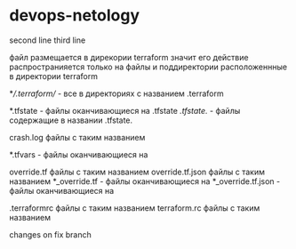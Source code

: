 # devops-netology
second line
third line

файл размещается в дирекории terraform значит его действие распространияется только
на файлы и поддиректории расположеннные в директории terraform

**/.terraform/* - все в директориях с названием .terraform

*.tfstate - файлы оканчивающиеся на .tfstate
*.tfstate.* - файлы содержащие в названии .tfstate.

crash.log файлы с таким названием

*.tfvars - файлы оканчивающиеся на 

override.tf файлы с таким названием
override.tf.json файлы с таким названием
*_override.tf - файлы оканчивающиеся на 
*_override.tf.json - файлы оканчивающиеся на 

.terraformrc файлы с таким названием
terraform.rc файлы с таким названием

changes on fix branch
